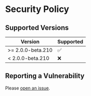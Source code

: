 # Security Policy

## Supported Versions

| Version           | Supported          |
| ----------------- | ------------------ |
| >= 2.0.0-beta.210 | :white_check_mark: |
| < 2.0.0-beta.210  | :x:                |

## Reporting a Vulnerability

Please [open an issue](https://github.com/vuepress-theme-hope/vuepress-theme-hope/issues/new?assignees=Mister-Hope&title=%5BSecurity%5D).
